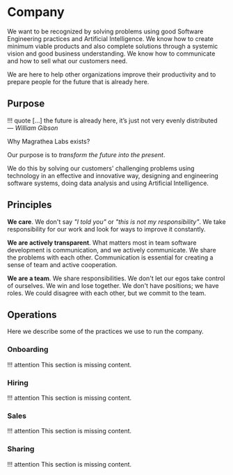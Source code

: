 # Company

We want to be recognized by solving problems using good Software
Engineering practices and Artificial Intelligence. We know how to create minimum
viable products and also complete solutions through a systemic vision and good
business understanding. We know how to communicate and how to sell what our
customers need.

We are here to help other organizations improve their productivity and to
prepare people for the future that is already here.

## Purpose

!!! quote
    [...] the future is already here, it’s just not very evenly distributed
    <br>— *William Gibson*

Why Magrathea Labs exists?

Our purpose is to *transform the future into the present*.

We do this by solving our customers' challenging problems using technology in an
effective and innovative way, designing and engineering software systems, doing
data analysis and using Artificial Intelligence.

## Principles

**We care**. We don't say *"I told you"* or *"this is not my responsibility"*.
We take responsibility for our work and look for ways to improve it constantly.

**We are actively transparent**. What matters most in team software development
is communication, and we actively communicate. We share the problems with each
other. Communication is essential for creating a sense of team and active
cooperation.

**We are a team**. We share responsibilities. We don't let our egos take control
of ourselves. We win and lose together. We don't have positions; we have roles.
We could disagree with each other, but we commit to the team.

## Operations

Here we describe some of the practices we use to run the company.

### Onboarding

!!! attention
    This section is missing content.

### Hiring

!!! attention
    This section is missing content.

### Sales

!!! attention
    This section is missing content.

### Sharing

!!! attention
    This section is missing content.
